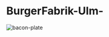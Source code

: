 # BurgerFabrik-Ulm-
![bacon-plate](https://github.com/user-attachments/assets/781867b2-fb3d-4f71-8757-70c16245e530)

